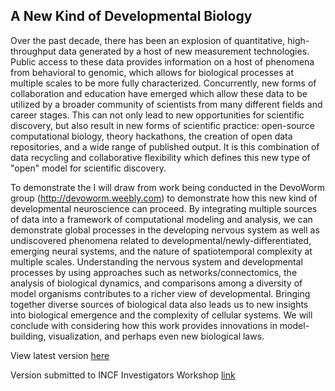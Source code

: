 ## A New Kind of Developmental Biology  

Over the past decade, there has been an explosion of quantitative, high-throughput data generated by a host of new measurement technologies. Public access to these data provides information on a host of phenomena from behavioral to genomic, which allows for biological processes at multiple scales to be more fully characterized. Concurrently, new forms of collaboration and education have emerged which allow these data to be utilized by a broader community of scientists from many different fields and career stages. This can not only lead to new opportunities for scientific discovery, but also result in new forms of scientific practice: open-source computational biology, theory hackathons, the creation of open data repositories, and a wide range of published output. It is this combination of data recycling and collaborative flexibility which defines this new type of "open" model for scientific discovery.  

To demonstrate the I will draw from work being conducted in the DevoWorm group (http://devoworm.weebly.com) to demonstrate how this new kind of developmental neuroscience can proceed. By integrating multiple sources of data into a framework of computational modeling and analysis, we can demonstrate global processes in the developing nervous system as well as undiscovered phenomena related to developmental/newly-differentiated, emerging neural systems, and the nature of spatiotemporal complexity at multiple scales. Understanding the nervous system and developmental processes by using approaches such as networks/connectomics, the analysis of biological dynamics, and comparisons among a diversity of model organisms contributes to a richer view of developmental. Bringing together diverse sources of biological data also leads us to new insights into biological emergence and the complexity of cellular systems. We will conclude with considering how this work provides innovations in model-building, visualization, and perhaps even new biological laws.  

View latest version [here](https://docs.google.com/presentation/d/1Y0e6ytOBzxhWSfCNOZ__qIOTHq4gmftPlQYraGWSWqw/edit)

Version submitted to INCF Investigators Workshop [link](https://docs.google.com/document/d/1PaZ-YouXAUL1DwYnIaUYauVf61ufwDePScKlbuEGmL4/edit?usp=sharing)
